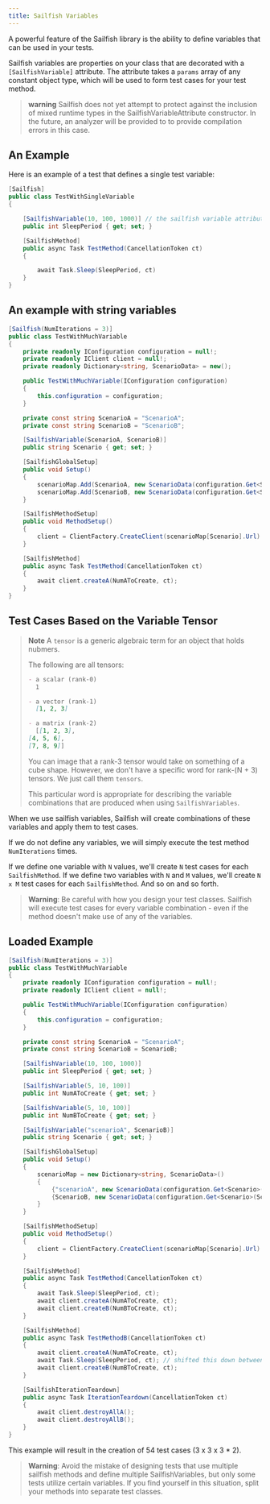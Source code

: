 ```yaml
---
title: Sailfish Variables
---
```


A powerful feature of the Sailfish library is the ability to define variables that can be used in your tests.

Sailfish variables are properties on your class that are decorated with a `[SailfishVariable]` attribute. The attribute takes a `params` array of any constant object type, which will be used to form test cases for your test method.

> **warning** Sailfish does not yet attempt to protect against the inclusion of mixed runtime types in the SailfishVariableAttribute constructor. In the future, an analyzer will be provided to to provide compilation errors in this case.

## An Example

Here is an example of a test that defines a single test variable:

```csharp
[Sailfish]
public class TestWithSingleVariable
{

    [SailfishVariable(10, 100, 1000)] // the sailfish variable attribute with 3 values. This will result in 3 test cases for each test method
    public int SleepPeriod { get; set; }

    [SailfishMethod]
    public async Task TestMethod(CancellationToken ct)
    {

        await Task.Sleep(SleepPeriod, ct)
    }
}
```

## An example with string variables

```csharp
[Sailfish(NumIterations = 3)]
public class TestWithMuchVariable
{
    private readonly IConfiguration configuration = null!;
    private readonly IClient client = null!;
    private readonly Dictionary<string, ScenarioData> = new();

    public TestWithMuchVariable(IConfiguration configuration)
    {
        this.configuration = configuration;
    }

    private const string ScenarioA = "ScenarioA";
    private const string ScenarioB = "ScenarioB";

    [SailfishVariable(ScenarioA, ScenarioB)]
    public string Scenario { get; set; }

    [SailfishGlobalSetup]
    public void Setup()
    {
        scenarioMap.Add(ScenarioA, new ScenarioData(configuration.Get<Scenario>(ScenarioA));
        scenarioMap.Add(ScenarioB, new ScenarioData(configuration.Get<Scenario>(ScenarioB));
    }

    [SailfishMethodSetup]
    public void MethodSetup()
    {
        client = ClientFactory.CreateClient(scenarioMap[Scenario].Url)
    }

    [SailfishMethod]
    public async Task TestMethod(CancellationToken ct)
    {
        await client.createA(NumAToCreate, ct);
    }
}
```

## Test Cases Based on the Variable Tensor

> **Note**
> A `tensor` is a generic algebraic term for an object that holds nubmers.
>
> The following are all tensors:
>
> ```markdown
> - a scalar (rank-0)
>   1
>
> - a vector (rank-1)
>   [1, 2, 3]
>
> - a matrix (rank-2)
>   [[1, 2, 3],
> [4, 5, 6],
> [7, 8, 9]]
> ```
>
> You can image that a rank-3 tensor would take on something of a cube shape. However, we don't have a specific word for rank-(N + 3) tensors. We just call them `tensors`.
>
> This particular word is appropriate for describing the variable combinations that are produced when using `SailfishVariables`.

When we use sailfish variables, Sailfish will create combinations of these variables and apply them to test cases.

If we do not define any variables, we will simply execute the test method `NumIterations` times.

If we define one variable with `N` values, we'll create `N` test cases for each `SailfishMethod`. If we define two variables with `N` and `M` values, we'll create `N x M` test cases for each `SailfishMethod`. And so on and so forth.

> **Warning**: Be careful with how you design your test classes. Sailfish will execute test cases for every variable combination - even if the method doesn't make use of any of the variables.

## Loaded Example

```csharp
[Sailfish(NumIterations = 3)]
public class TestWithMuchVariable
{
    private readonly IConfiguration configuration = null!;
    private readonly IClient client = null!;

    public TestWithMuchVariable(IConfiguration configuration)
    {
        this.configuration = configuration;
    }

    private const string ScenarioA = "ScenarioA";
    private const string ScenarioB = ScenarioB;

    [SailfishVariable(10, 100, 1000)]
    public int SleepPeriod { get; set; }

    [SailfishVariable(5, 10, 100)]
    public int NumAToCreate { get; set; }

    [SailfishVariable(5, 10, 100)]
    public int NumBToCreate { get; set; }

    [SailfishVariable("scenarioA", ScenarioB)]
    public string Scenario { get; set; }

    [SailfishGlobalSetup]
    public void Setup()
    {
        scenarioMap = new Dictionary<string, ScenarioData>()
        {
            {"scenarioA", new ScenarioData(configuration.Get<Scenario>(ScenarioA))},
            {ScenarioB, new ScenarioData(configuration.Get<Scenario>(ScenarioB))}
        }
    }

    [SailfishMethodSetup]
    public void MethodSetup()
    {
        client = ClientFactory.CreateClient(scenarioMap[Scenario].Url)
    }

    [SailfishMethod]
    public async Task TestMethod(CancellationToken ct)
    {
        await Task.Sleep(SleepPeriod, ct);
        await client.createA(NumAToCreate, ct);
        await client.createB(NumBToCreate, ct);
    }

    [SailfishMethod]
    public async Task TestMethodB(CancellationToken ct)
    {
        await client.createA(NumAToCreate, ct);
        await Task.Sleep(SleepPeriod, ct); // shifted this down between the other methods
        await client.createB(NumBToCreate, ct);
    }

    [SailfishIterationTeardown]
    public async Task IterationTeardown(CancellationToken ct)
    {
        await client.destroyAllA();
        await client.destroyAllB();
    }
}
```

This example will result in the creation of 54 test cases (3 x 3 x 3 \* 2).

> **Warning**: Avoid the mistake of designing tests that use multiple sailfish methods and define multiple SailfishVariables, but only some tests utilize certain variables. If you find yourself in this situation, split your methods into separate test classes.
